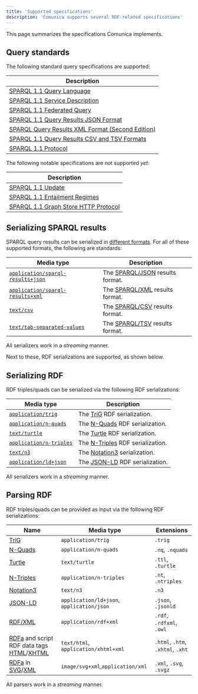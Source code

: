 ```yaml
---
title: 'Supported specifications'
description: 'Comunica supports several RDF-related specifications'
---
```


This page summarizes the specifications Comunica implements.

## Query standards

The following standard query specifications are supported:

| **Description** |
| ------- |
| [SPARQL 1.1 Query Language](https://www.w3.org/TR/sparql11-query/) |
| [SPARQL 1.1 Service Description](https://www.w3.org/TR/sparql11-service-description/) |
| [SPARQL 1.1 Federated Query](https://www.w3.org/TR/sparql11-federated-query/) |
| [SPARQL 1.1 Query Results JSON Format](https://www.w3.org/TR/sparql11-results-json/) |
| [SPARQL Query Results XML Format (Second Edition)](https://www.w3.org/TR/rdf-sparql-XMLres/) |
| [SPARQL 1.1 Query Results CSV and TSV Formats](https://www.w3.org/TR/sparql11-results-csv-tsv/) |
| [SPARQL 1.1 Protocol](https://www.w3.org/TR/sparql11-protocol/) |

The following notable specifications are not supported _yet_:

| **Description** |
| ------- |
| [SPARQL 1.1 Update](https://www.w3.org/TR/sparql11-update/) |
| [SPARQL 1.1 Entailment Regimes](https://www.w3.org/TR/sparql11-entailment/) |
| [SPARQL 1.1 Graph Store HTTP Protocol](https://www.w3.org/TR/sparql11-http-rdf-update/) |

## Serializing SPARQL results

SPARQL query results can be serialized in [different formats](/docs/query/advanced/result_formats/).
For all of these supported formats, the following are standards:

| **Media type** | **Description** |
| ------- | --------------- |
| [`application/sparql-results+json`](https://github.com/comunica/comunica/tree/master/packages/actor-sparql-serialize-sparql-json) | The [SPARQL/JSON](https://www.w3.org/TR/sparql11-results-json/) results format. |
| [`application/sparql-results+xml`](https://github.com/comunica/comunica/tree/master/packages/actor-sparql-serialize-sparql-xml) | The [SPARQL/XML](https://www.w3.org/TR/rdf-sparql-XMLres/) results format. |
| [`text/csv`](https://github.com/comunica/comunica/tree/master/packages/actor-sparql-serialize-sparql-csv) | The [SPARQL/CSV](https://www.w3.org/TR/sparql11-results-csv-tsv/) results format. |
| [`text/tab-separated-values`](https://github.com/comunica/comunica/tree/master/packages/actor-sparql-serialize-sparql-tsv) | The [SPARQL/TSV](https://www.w3.org/TR/sparql11-results-csv-tsv/) results format. |

<div class="note">
All serializers work in a <i>streaming</i> manner.
</div>

Next to these, RDF serializations are supported, as shown below.

## Serializing RDF

RDF triples/quads can be serialized via the following RDF serializations:

| **Media type** | **Description** |
| ------- | --------------- |
| [`application/trig`](https://github.com/comunica/comunica/tree/master/packages/actor-sparql-serialize-rdf) | The [TriG](https://www.w3.org/TR/trig/) RDF serialization. |
| [`application/n-quads`](https://github.com/comunica/comunica/tree/master/packages/actor-sparql-serialize-rdf) | The [N-Quads](https://www.w3.org/TR/n-quads/) RDF serialization. |
| [`text/turtle`](https://github.com/comunica/comunica/tree/master/packages/actor-sparql-serialize-rdf) | The [Turtle](https://www.w3.org/TR/turtle/) RDF serialization. |
| [`application/n-triples`](https://github.com/comunica/comunica/tree/master/packages/actor-sparql-serialize-rdf) | The [N-Triples](https://www.w3.org/TR/n-triples/) RDF serialization. |
| [`text/n3`](https://github.com/comunica/comunica/tree/master/packages/actor-sparql-serialize-rdf) | The [Notation3](https://www.w3.org/TeamSubmission/n3/) serialization. |
| [`application/ld+json`](https://github.com/comunica/comunica/tree/master/packages/actor-sparql-serialize-rdf) | The [JSON-LD](https://json-ld.org/) RDF serialization. |

<div class="note">
All serializers work in a <i>streaming</i> manner.
</div>

## Parsing RDF

RDF triples/quads can be provided as input via the following RDF serializations:

| **Name** | **Media type** | **Extensions** |
| -------- | ---------------- | ------------- |
| [TriG](https://www.w3.org/TR/trig/) | `application/trig` | `.trig` |
| [N-Quads](https://www.w3.org/TR/n-quads/) | `application/n-quads` | `.nq`, `.nquads` |
| [Turtle](https://www.w3.org/TR/turtle/) | `text/turtle` | `.ttl`, `.turtle` |
| [N-Triples](https://www.w3.org/TR/n-triples/) | `application/n-triples` | `.nt`, `.ntriples` |
| [Notation3](https://www.w3.org/TeamSubmission/n3/) | `text/n3` | `.n3` |
| [JSON-LD](https://json-ld.org/) | `application/ld+json`, `application/json` | `.json`, `.jsonld` |
| [RDF/XML](https://www.w3.org/TR/rdf-syntax-grammar/) | `application/rdf+xml` | `.rdf`, `.rdfxml`, `.owl` |
| [RDFa](https://www.w3.org/TR/rdfa-in-html/) and script RDF data tags [HTML](https://html.spec.whatwg.org/multipage/)/[XHTML](https://www.w3.org/TR/xhtml-rdfa/) | `text/html`, `application/xhtml+xml` | `.html`, `.htm`, `.xhtml`, `.xht` |
| [RDFa](https://www.w3.org/TR/2008/REC-SVGTiny12-20081222/metadata.html#MetadataAttributes) in [SVG](https://www.w3.org/TR/SVGTiny12/)/[XML](https://html.spec.whatwg.org/multipage/) | `image/svg+xml`,`application/xml` | `.xml`, `.svg`, `.svgz` |

<div class="note">
All parsers work in a <i>streaming</i> manner.
</div>
